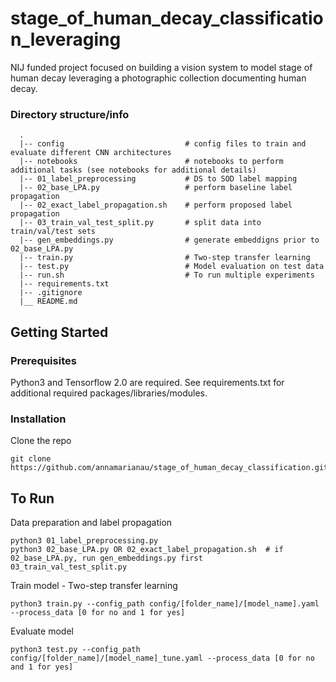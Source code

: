 # stage_of_human_decay_classification_leveraging

NIJ funded project focused on building a vision system to model stage of human decay leveraging a photographic collection documenting human decay.

### Directory structure/info
```
  .
  |-- config                           # config files to train and evaluate different CNN architectures
  |-- notebooks                        # notebooks to perform additional tasks (see notebooks for additional details)
  |-- 01_label_preprocessing           # DS to SOD label mapping      
  |-- 02_base_LPA.py                   # perform baseline label propagation
  |-- 02_exact_label_propagation.sh    # perform proposed label propagation
  |-- 03_train_val_test_split.py       # split data into train/val/test sets
  |-- gen_embeddings.py                # generate embeddigns prior to 02_base_LPA.py
  |-- train.py                         # Two-step transfer learning
  |-- test.py                          # Model evaluation on test data
  |-- run.sh                           # To run multiple experiments
  |-- requirements.txt
  |-- .gitignore
  |__ README.md
```

## Getting Started

### Prerequisites
Python3 and Tensorflow 2.0 are required. See requirements.txt for additional required packages/libraries/modules. 

### Installation
Clone the repo
   ```
   git clone https://github.com/annamarianau/stage_of_human_decay_classification.git
   ```
   
## To Run
Data preparation and label propagation
```
python3 01_label_preprocessing.py 
python3 02_base_LPA.py OR 02_exact_label_propagation.sh  # if 02_base_LPA.py, run gen_embeddings.py first
03_train_val_test_split.py
```

Train model - Two-step transfer learning
```
python3 train.py --config_path config/[folder_name]/[model_name].yaml --process_data [0 for no and 1 for yes] 
```

Evaluate model
```
python3 test.py --config_path config/[folder_name]/[model_name]_tune.yaml --process_data [0 for no and 1 for yes] 
```

